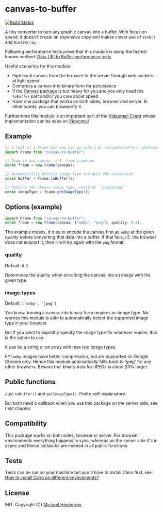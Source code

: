 # canvas-to-buffer

[![Build Status](https://travis-ci.org/binarykitchen/canvas-to-buffer.svg?branch=master)](https://travis-ci.org/binarykitchen/canvas-to-buffer)

A tiny converter to turn any graphic canvas into a buffer. With focus on speed: it doesn't create an expensive copy and makes clever use of `atob()` and `Uint8Array`.

Following performance tests prove that this module is using the fastest known method:
[Data URI to Buffer performance tests](http://jsperf.com/data-uri-to-buffer-performance/3)

Useful scenarios for this module:

- Pipe each canvas from the browser to the server through web sockets at light speed
- Compress a canvas into binary form for persistence
- If the [Canvas package](https://www.npmjs.com/package/canvas) is too heavy for you and you only need the `toBuffer` part and/or you care about speed
- Have one package that works on both sides, browser and server. In other words: you can browserify it.

Furthermore this module is an important part of the [Videomail Client](https://github.com/binarykitchen/videomail-client) whose implementation can be seen on [Videomail](https://www.videomail.io)

## Example

```js
// I call it a Frame but you can go with i.E. CanvasConverter, whatever
import Frame from "canvas-to-buffer";

// Drop in any canvas, i.E. from a webcam
const frame = new Frame(canvas);

// Automatically detects image type and does the conversion
const buffer = frame.toBuffer();

// Returns the chosen image type, could be `'image/png'`
const imageType = frame.getImageType();
```

## Options (example)

```js
import Frame from "canvas-to-buffer";
const frame = new Frame(canvas, ["webp", "png"], quality: 0.4);
```

The example means, it tries to encode the canvas first as `webp` at the given quality before converting that data into a buffer. If that fails, i.E. the browser does not support it, then it will try again with the `png` format.

### quality

Default: `0.5`

Determines the quality when encoding the canvas into an image with the given type.

### image.types

Default: `['webp', 'jpeg']`

You know, turning a canvas into binary form requires an image type. No worries this module is able to automatically detect the supported image type in your browser.

But if you want to explicitly specify the image type for whatever reason, this is the option to use.

It can be a string or an array with max two image types.

FYI `webp` images have better compression, but are supported on Google Chrome only. Hence this module automatically falls back to 'jpeg' for any other browsers. Beware that binary data for JPEGs is about 20% larger.

## Public functions

Just `toBuffer()` and `getImageType()`. Pretty self-explanatory.

But both need a callback when you use this package on the server side, see next chapter.

## Compatibility

This package works on both sides, browser or server. For browser environments everything happens in sync, whereas on the server side it's in async and hence callbacks are needed in all public functions.

## Tests

Tests can be run on your machine but you'll have to install Cairo first, see:
[How to install Cairo on different environments?](https://github.com/Automattic/node-canvas/wiki/_pages)

## License

MIT. Copyright (C) [Michael Heuberger](https://binarykitchen.com)
